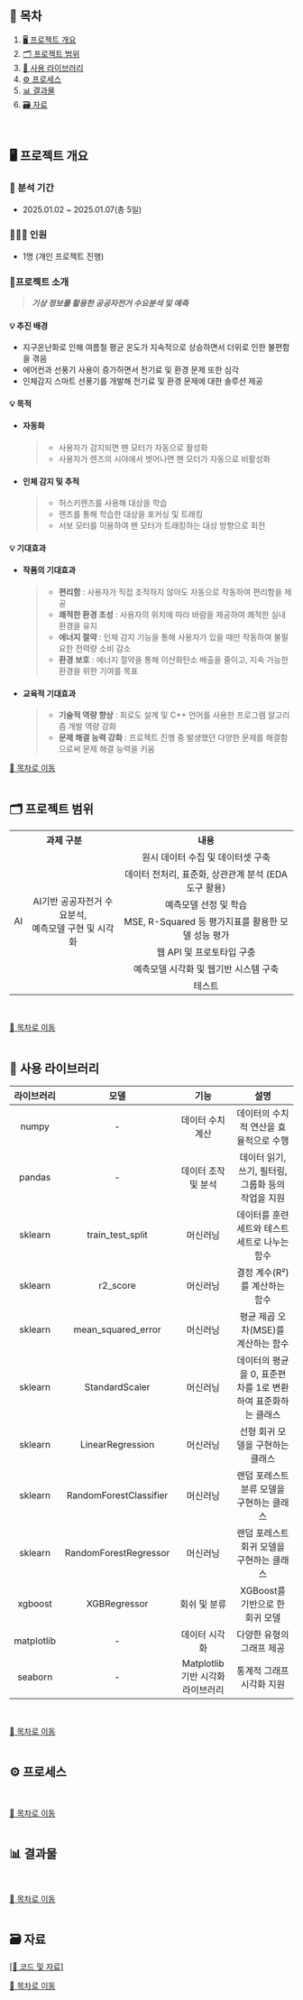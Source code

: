 
## 📌 목차
1. [🖥️ 프로젝트 개요](#%EF%B8%8F-프로젝트-개요)
2. [🗂️ 프로젝트 범위](#%EF%B8%8F-프로젝트-범위)
3. [📖 사용 라이브러리](#-사용-라이브러리)
4. [⚙️ 프로세스](#%EF%B8%8F-프로세스)
5. [📊 결과물](#-결과물)
6. [🗃️ 자료](#%EF%B8%8F-자료)
<br>

## 🖥️ 프로젝트 개요
### :calendar: 분석 기간
  - 2025.01.02 ~ 2025.01.07(총 5일)

### 🧑‍🤝‍🧑 인원
  - 1명 (개인 프로젝트 진행)

### 🔖프로젝트 소개

> ***기상 정보를 활용한 공공자전거 수요분석 및 예측***

#### 💡 추진 배경
- 지구온난화로 인해 여름철 평균 온도가 지속적으로 상승하면서 더위로 인한 불편함을 겪음
- 에어컨과 선풍기 사용이 증가하면서 전기료 및 환경 문제 또한 심각
- 인체감지 스마트 선풍기를 개발해 전기료 및 환경 문제에 대한 솔루션 제공

#### 💡 목적
- #### 자동화
  >- 사용자가 감지되면 팬 모터가 자동으로 활성화
  >- 사용자가 렌즈의 시야에서 벗어나면 팬 모터가 자동으로 비활성화
- #### 인체 감지 및 추적
  >- 허스키렌즈를 사용해 대상을 학습
  >- 렌즈를 통해 학습한 대상을 포커싱 및 트래킹
  >- 서보 모터를 이용하여 팬 모터가 트래킹하는 대상 방향으로 회전

#### 💡 기대효과 
  - #### 작품의 기대효과
    >- <b>편리함</b> : 사용자가 직접 조작하지 않아도 자동으로 작동하여 편리함을 제공
    >- <b>쾌적한 환경 조성</b> : 사용자의 위치에 따라 바람을 제공하여 쾌적한 실내 환경을 유지
    >- <b>에너지 절약</b> : 인체 감지 기능을 통해 사용자가 있을 때만 작동하여 불필요한 전력량 소비 감소
    >- <b>환경 보호</b> : 에너지 절약을 통해 이산화탄소 배출을 줄이고, 지속 가능한 환경을 위한 기여를 목표

  - #### 교육적 기대효과
    >- <b>기술적 역량 향상</b> : 회로도 설계 및 C++ 언어를 사용한 프로그램 알고리즘 개발 역량 강화
    >- <b>문제 해결 능력 강화</b> : 프로젝트 진행 중 발생했던 다양한 문제를 해결함으로써  문제 해결 능력을 키움

[📌 목차로 이동](#-목차)
<br><br>

## 🗂️ 프로젝트 범위
<div style="text-align: center;">
<table>
<tr><th colspan="2">과제 구분</th><th>내용</th></tr>
<tr><td rowspan="7">AI</td><td rowspan="7" align='center'>AI기반 공공자전거 수요분석, <br>예측모델 구현 및 시각화</td><td align='center'>원시 데이터 수집 및 데이터셋 구축</td></tr>
<tr><td align='center'>데이터 전처리, 표준화, 상관관계 분석 (EDA도구 활용)</td></tr>
<tr><td align='center'>예측모델 선정 및 학습</td></tr>
<tr><td align='center'>MSE, R-Squared 등 평가지표를 활용한 모델 성능 평가</td></tr>
<tr><td align='center'>웹 API 및 프로토타입 구충</td></tr>
<tr><td align='center'>예측모델 시각화 및 웹기반 시스템 구축</td></tr>
<tr><td align='center'>테스트</td></tr>
</table>
</div><br>

[📌 목차로 이동](#-목차)
<br><br>

## 📖 사용 라이브러리
|라이브러리|모델|기능|설명|
|:---:|:---:|:---:|:---:|
|numpy|-|데이터 수치 계산|데이터의 수치적 연산을 효율적으로 수행|
|pandas|-|데이터 조작 및 분석|데이터 읽기, 쓰기, 필터링, 그룹화 등의 작업을 지원|
|sklearn|train_test_split|머신러닝|데이터를 훈련 세트와 테스트 세트로 나누는 함수|
|sklearn|r2_score|머신러닝|결정 계수(R²)를 계산하는 함수|
|sklearn|mean_squared_error|머신러닝|평균 제곱 오차(MSE)를 계산하는 함수|
|sklearn|StandardScaler|머신러닝|데이터의 평균을 0, 표준편차를 1로 변환하여 표준화하는 클래스|
|sklearn|LinearRegression|머신러닝|선형 회귀 모델을 구현하는 클래스|
|sklearn|RandomForestClassifier|머신러닝|랜덤 포레스트 분류 모델을 구현하는 클래스|
|sklearn|RandomForestRegressor|머신러닝|랜덤 포레스트 회귀 모델을 구현하는 클래스|
|xgboost|XGBRegressor|회쉬 및 분류|XGBoost를 기반으로 한 회귀 모델|
|matplotlib|-|데이터 시각화|다양한 유형의 그래프 제공|
|seaborn|-|Matplotlib기반 시각화 라이브러리|통계적 그래프 시각화 지원|
<br>

[📌 목차로 이동](#-목차)
<br><br>

## ⚙️ 프로세스

<br>

[📌 목차로 이동](#-목차)
<br><br>

## 📊 결과물

<br>

[📌 목차로 이동](#-목차)
<br><br>

## 🗃️ 자료
[[📂 코드 및 자료]](https://drive.google.com/drive/folders/1LK1ONMXZGfyqcQqXVD0yvlwtoGq23Evx?usp=sharing)<br>

[📌 목차로 이동](#-목차)
